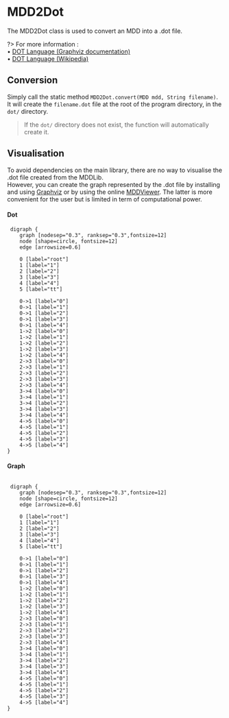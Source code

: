 # MDD2Dot <!-- {docsify-ignore-all} -->
The MDD2Dot class is used to convert an MDD into a .dot file.  

?> For more information :  
• [DOT Language (Graphviz documentation)](https://www.graphviz.org/doc/info/lang.html)  
• [DOT Language (Wikipedia)](https://en.wikipedia.org/wiki/DOT_%28graph_description_language%29)


## Conversion
Simply call the static method `MDD2Dot.convert(MDD mdd, String filename)`. It will create the `filename.dot` file at the root of the program directory, in the `dot/` directory.  
> If the `dot/` directory does not exist, the function will automatically create it.


## Visualisation
To avoid dependencies on the main library, there are no way to visualise the .dot file created from the MDDLib.  
However, you can create the graph represented by the .dot file by installing and using [Graphviz](https://www.graphviz.org/) or by using the online [MDDViewer](https://jungvictor.github.io/MDDViewer/). The latter is more convenient for the user but is limited in term of computational power.

<!-- tabs:start -->

#### **Dot**

```
 digraph {
	graph [nodesep="0.3", ranksep="0.3",fontsize=12]
	node [shape=circle, fontsize=12]
	edge [arrowsize=0.6]

	0 [label="root"]
	1 [label="1"]
	2 [label="2"]
	3 [label="3"]
	4 [label="4"]
	5 [label="tt"]

	0->1 [label="0"]
	0->1 [label="1"]
	0->1 [label="2"]
	0->1 [label="3"]
	0->1 [label="4"]
	1->2 [label="0"]
	1->2 [label="1"]
	1->2 [label="2"]
	1->2 [label="3"]
	1->2 [label="4"]
	2->3 [label="0"]
	2->3 [label="1"]
	2->3 [label="2"]
	2->3 [label="3"]
	2->3 [label="4"]
	3->4 [label="0"]
	3->4 [label="1"]
	3->4 [label="2"]
	3->4 [label="3"]
	3->4 [label="4"]
	4->5 [label="0"]
	4->5 [label="1"]
	4->5 [label="2"]
	4->5 [label="3"]
	4->5 [label="4"]
}
```

#### **Graph**

```graphviz

 digraph {
	graph [nodesep="0.3", ranksep="0.3",fontsize=12]
	node [shape=circle, fontsize=12]
	edge [arrowsize=0.6]

	0 [label="root"]
	1 [label="1"]
	2 [label="2"]
	3 [label="3"]
	4 [label="4"]
	5 [label="tt"]

	0->1 [label="0"]
	0->1 [label="1"]
	0->1 [label="2"]
	0->1 [label="3"]
	0->1 [label="4"]
	1->2 [label="0"]
	1->2 [label="1"]
	1->2 [label="2"]
	1->2 [label="3"]
	1->2 [label="4"]
	2->3 [label="0"]
	2->3 [label="1"]
	2->3 [label="2"]
	2->3 [label="3"]
	2->3 [label="4"]
	3->4 [label="0"]
	3->4 [label="1"]
	3->4 [label="2"]
	3->4 [label="3"]
	3->4 [label="4"]
	4->5 [label="0"]
	4->5 [label="1"]
	4->5 [label="2"]
	4->5 [label="3"]
	4->5 [label="4"]
}
```


<!-- tabs:end -->